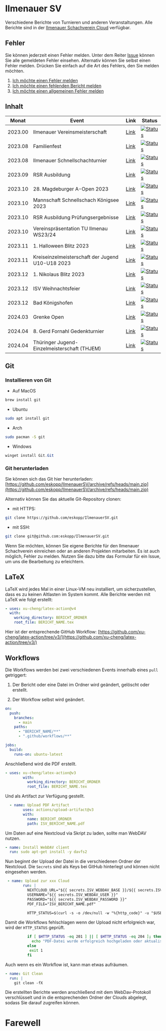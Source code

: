 # Ilmenauer SV

Verschiedene Berichte von Turnieren und anderen Veranstaltungen. Alle Berichte sind in der [Ilmenauer Schachverein Cloud](https://cloud.ilmenauer-schachverein.de) verfügbar.

## Fehler

Sie können jederzeit einen Fehler melden. Unter dem Reiter [Issue](https://github.com/eskopp/IlmenauerSV/issues) können Sie alle gemeldeten Fehler einsehen. Alternativ können Sie selbst einen Fehler melden. Drücken Sie einfach auf die Art des Fehlers, den Sie melden möchten.

1. [Ich möchte einen Fehler melden](https://github.com/eskopp/IlmenauerSV/issues/new?assignees=&labels=bug&projects=&template=fehler_melden.md&title=%5BFEHLER%5D+)
2. [Ich möchte einen fehlenden Bericht melden](https://github.com/eskopp/IlmenauerSV/issues/new?assignees=&labels=fehlt&projects=&template=new_bericht.md&title=%5BFEHLT%5D+)
3. [Ich möchte einen allgemeinen Fehler melden](https://github.com/eskopp/IlmenauerSV/issues/new)

## Inhalt

| Monat   | Event                                            | Link                                                                                                                      | Status                                                                                                                                                                                                                                                        |
| ------- | ------------------------------------------------ | ------------------------------------------------------------------------------------------------------------------------- | ------------------------------------------------------------------------------------------------------------------------------------------------------------------------------------------------------------------------------------------------------------- |
| 2023.00 | Ilmenauer Vereinsmeisterschaft                   | [Link](2023_00_Ilmenauer_Vereinsmeisterschaft/2023_00_Ilmenauer_Vereinsmeisterschaft.tex)                                 | [![Status](https://github.com/eskopp/IlmenauerSV/actions/workflows/2023_00_Ilmenauer_Vereinsmeisterschaft.yml/badge.svg)](https://github.com/eskopp/IlmenauerSV/actions/workflows/2023_00_Ilmenauer_Vereinsmeisterschaft.yml)                                 |
| 2023.08 | Familienfest                                     | [Link](2023_08_Familienfest/2023_08_Familienfest.tex)                                                                     | [![Status](https://github.com/eskopp/IlmenauerSV/actions/workflows/2023_08_Familienfest.yml/badge.svg)](https://github.com/eskopp/IlmenauerSV/actions/workflows/2023_08_Familienfest.yml)                                                                     |
| 2023.08 | Ilmenauer Schnellschachturnier                   | [Link](2023_08_Ilmenauer_Schnellschachturnier/2023_08_Ilmenauer_Schnellschachturnier.tex)                                 | [![Status](https://github.com/eskopp/IlmenauerSV/actions/workflows/2023_08_Ilmenauer_Schnellschachturnier.yml/badge.svg)](https://github.com/eskopp/IlmenauerSV/actions/workflows/2023_08_Ilmenauer_Schnellschachturnier.yml)                                 |
| 2023.09 | RSR Ausbildung                                   | [Link](2023_09_RSR_Ausbildung/2023_09_RSR_Ausbildung.tex)                                                                 | [![Status](https://github.com/eskopp/IlmenauerSV/actions/workflows/2023_09_RSR_Ausbildung.yml/badge.svg)](https://github.com/eskopp/IlmenauerSV/actions/workflows/2023_09_RSR_Ausbildung.yml)                                                                 |
| 2023.10 | 28. Magdeburger A-Open 2023                      | [Link](2023_10_Magdeburg_Open_28/2023_10_Magdeburg_Open_28.tex)                                                           | [![Status](https://github.com/eskopp/IlmenauerSV/actions/workflows/2023_10_Magdeburg_Open_28.yml/badge.svg)](https://github.com/eskopp/IlmenauerSV/actions/workflows/2023_10_Magdeburg_Open_28.yml)                                                           |
| 2023.10 | Mannschaft Schnellschach Königsee 2023           | [Link](2023_10_Mannschaftsschnellschachpokal-Schach-Königssee/2023_10_Mannschaftsschnellschachpokal-Schach-Königssee.tex) | [![Status](https://github.com/eskopp/IlmenauerSV/actions/workflows/2023_10_Mannschaftsschnellschachpokal-Schach-Königssee.yml/badge.svg)](https://github.com/eskopp/IlmenauerSV/actions/workflows/2023_10_Mannschaftsschnellschachpokal-Schach-Königssee.yml) |
| 2023.10 | RSR Ausbildung Prüfungsergebnisse                | [Link](2023_10_RSR_Ausbildung_Nachtrag/2023_10_RSR_Ausbildung_Nachtrag.tex)                                               | [![Status](https://github.com/eskopp/IlmenauerSV/actions/workflows/2023_10_RSR_Ausbildung_Nachtrag.yml/badge.svg)](https://github.com/eskopp/IlmenauerSV/actions/workflows/2023_10_RSR_Ausbildung_Nachtrag.yml)                                               |
| 2023.10 | Vereinspräsentation TU Ilmenau WS23/24           | [Link](2023_10_Vereinspräsentation_TUIlmenau_WS2324/2023_10_Vereinspräsentation_TUIlmenau_WS2324.tex)                     | [![Status](https://github.com/eskopp/IlmenauerSV/actions/workflows/2023_10_Vereinspräsentation_TUIlmenau_WS2324.yml/badge.svg)](https://github.com/eskopp/IlmenauerSV/actions/workflows/2023_10_Vereinspräsentation_TUIlmenau_WS2324.yml)                     |
| 2023.11 | 1. Halloween Blitz 2023                          | [Link](2023_11_Halloween_Blitz/2023_11_Halloween_Blitz.tex)                                                               | [![Status](https://github.com/eskopp/IlmenauerSV/actions/workflows/2023_11_Halloween_Blitz.yml/badge.svg)](https://github.com/eskopp/IlmenauerSV/actions/workflows/2023_11_Halloween_Blitz.yml)                                                               |
| 2023.11 | Kreiseinzelmeisterschaft der Jugend U10-U18 2023 | [Link](2023_11_KJEM_IK/2023_11_KJEM_IK.tex)                                                                               | [![Status](https://github.com/eskopp/IlmenauerSV/actions/workflows/2023_11_KJEM_IK.yml/badge.svg)](https://github.com/eskopp/IlmenauerSV/actions/workflows/2023_11_KJEM_IK.yml)                                                                               |
| 2023.12 | 1. Nikolaus Blitz 2023                           | [Link](2023_12_Nikolaus_Blitz/2023_12_Nikolaus_Blitz.tex)                                                                 | [![Status](https://github.com/eskopp/IlmenauerSV/actions/workflows/2023_12_Nikolaus_Blitz.yml/badge.svg)](https://github.com/eskopp/IlmenauerSV/actions/workflows/2023_12_Nikolaus_Blitz.yml)                                                                 |
| 2023.12 | ISV Weihnachtsfeier                              | [Link](2023_12_ISV_Weihnachtsfeier/2023_12_ISV_Weihnachtsfeier.tex)                                                       | [![Status](https://github.com/eskopp/IlmenauerSV/actions/workflows/2023_12_ISV_Weihnachtsfeier.yml/badge.svg)](https://github.com/eskopp/IlmenauerSV/actions/workflows/2023_12_ISV_Weihnachtsfeier.yml)                                                       |
| 2023.12 | Bad Königshofen                                  | [Link](2023_12_BadKoenigshofen/2023_12_BadKoenigshofen.tex)                                                               | [![Status](https://github.com/eskopp/IlmenauerSV/actions/workflows/2023_12_BadKoenigshofen.yml/badge.svg)](https://github.com/eskopp/IlmenauerSV/actions/workflows/2023_12_BadKoenigshofen.yml)                                                               |
| 2024.03 | Grenke Open                                      | [Link](2024_03_Grenke_Open/2024_03_Grenke_Open.tex)                                                                       | [![Status](https://github.com/eskopp/IlmenauerSV/actions/workflows/2024_03_Grenke_Open.yml/badge.svg)](https://github.com/eskopp/IlmenauerSV/actions/workflows/2024_03_Grenke_Open.yml)                                                                       |
| 2024.04 | 8. Gerd Fornahl Gedenkturnier                     | [Link](2024_04_Gerd_Fornahl_Gedenkturnier_8/2024_04_Gerd_Fornahl_Gedenkturnier_8.tex)                                     | [![Status](https://github.com/eskopp/IlmenauerSV/actions/workflows/2024_04_Gerd_Fornahl_Gedenkturnier_8.yml/badge.svg)](https://github.com/eskopp/IlmenauerSV/actions/workflows/2024_04_Gerd_Fornahl_Gedenkturnier_8.yml)                                     |
| 2024.04 | Thüringer Jugend-Einzelmeisterschaft (THJEM)     | [Link](2024_04_THJEM/2024_04_THJEM.tex)                                                                                   | [![Status](https://github.com/eskopp/IlmenauerSV/actions/workflows/2024_04_THJEM.yml/badge.svg)](https://github.com/eskopp/IlmenauerSV/actions/workflows/2024_04_THJEM.yml)                                                                                   |

## Git

### Installieren von Git

- Auf MacOS

```bash
brew install git
```

- Ubuntu

```bash
sudo apt install git
```

- Arch

```bash
sudo pacman -S git
```

- Windows

```powershell
winget install Git.Git
```

### Git herunterladen

Sie können sich das Git hier herunterladen: [https://github.com/eskopp/IlmenauerSV/archive/refs/heads/main.zip](https://github.com/eskopp/IlmenauerSV/archive/refs/heads/main.zip)

Alternativ können Sie das aktuelle Git-Repository clonen:

- mit HTTPS:

```bash
git clone https://github.com/eskopp/IlmenauerSV.git
```

- mit SSH:

```bash
git clone git@github.com:eskopp/IlmenauerSV.git
```

Wenn Sie möchten, können Sie eigene Berichte für den Ilmenauer Schachverein einreichen oder an anderen Projekten mitarbeiten. Es ist auch möglich, Fehler zu melden. Nutzen Sie dazu bitte das Formular für ein Issue, um uns die Bearbeitung zu erleichtern.

## LaTeX

LaTeX wird jedes Mal in einer Linux-VM neu installiert, um sicherzustellen, dass es zu keinen Altlasten im System kommt. Alle Berichte werden mit LaTeX wie folgt erstellt:

```yml
- uses: xu-cheng/latex-action@v4
  with:
    working_directory: BERICHT_ORDNER
    root_file: BERICHT_NAME.tex
```

Hier ist der entsprechende GitHub Workflow: [https://github.com/xu-cheng/latex-action/tree/v3/](https://github.com/xu-cheng/latex-action/tree/v3/)

## Workflows

Die Workflows werden bei zwei verschiedenen Events innerhalb eines `pull` getriggert:

1. Der Bericht oder eine Datei im Ordner wird geändert, gelöscht oder erstellt.

2. Der Workflow selbst wird geändert.

```yml
on:
  push:
    branches:
      - main
    paths:
      - "BERICHT_NAME/**"
      - ".github/workflows/**"

jobs:
  build:
    runs-on: ubuntu-latest
```

Anschließend wird die PDF erstellt.

```yml
- uses: xu-cheng/latex-action@v3
        with:
          working_directory: BERICHT_ORDNER
          root_file: BERICHT_NAME.tex
```

Und als Artifact zur Verfügung gestellt.

```yml
  - name: Upload PDF Artifact
        uses: actions/upload-artifact@v3
        with:
          name: BERICHT_ORDNER
          path: ISV_BERICHT_NAME.pdf
```

Um Daten auf eine Nextcloud via Skript zu laden, sollte man WebDAV nutzen.

```yml
- name: Install WebDAV client
  run: sudo apt-get install -y davfs2
```

Nun beginnt der Upload der Datei in die verschiedenen Ordner der Nextcloud. Die `Secrets` sind als Keys bei GitHub hinterlegt und können nicht eingesehen werden.

```yml
 - name: Upload zur xxx Cloud
        run: |
          NEXTCLOUD_URL="${{ secrets.ISV_WEBDAV_BASE }}/${{ secrets.ISV_WEBDAV_PATH }}/"
          USERNAME="${{ secrets.ISV_WEBDAV_USER }}"
          PASSWORD="${{ secrets.ISV_WEBDAV_PASSWORD }}"
          PDF_FILE="ISV_BERICHT_NAME.pdf"

          HTTP_STATUS=$(curl -s -o /dev/null -w "%{http_code}" -u "$USERNAME:$PASSWORD" -T "$PDF_FILE" "$NEXTCLOUD_URL")
```

Damit die Workflows fehlschlagen wenn der Upload nicht erfolgreich war, wird der `HTTP_STATUS` geprüft.

```bash
          if [ $HTTP_STATUS -eq 201 ] || [ $HTTP_STATUS -eq 204 ]; then
            echo "PDF-Datei wurde erfolgreich hochgeladen oder aktualisiert."
          else
           exit 1
          fi
```

Auch wenn es ein Workflow ist, kann man etwas aufräumen.

```yml
- name: Git Clean
  run: |
    git clean -fX
```

Die erstellten Berichte werden anschließend mit dem WebDav-Protokoll verschlüsselt und in die entsprechenden Ordner der Clouds abgelegt, sodass Sie darauf zugreifen können.

# Farewell
